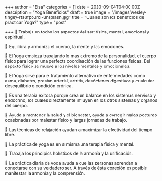 +++
author = "Elsa"
categories = []
date = 2020-09-04T04:00:00Z
description = "Yoga Beneficios"
draft = true
image = "/images/wesley-tingey-rts8fpb3rci-unsplash.jpg"
title = "Cuáles son los beneficios de practicar Yoga?"
type = "post"

+++
🧘 Trabaja en todos los aspectos del ser: física, mental, emocional y espiritual.

🧘 Equilibra y armoniza el cuerpo, la mente y las emociones.

🧘 El Yoga empieza trabajando lo mas extremo de la personalidad, el cuerpo físico para lograr una perfecta coordinación de las funciones físicas. Del aspecto físico se mueve a los niveles mentales y emocionales.

🧘 El Yoga sirve para el tratamiento alternativo de enfermedades como asma, diabetes, presión arterial, artritis, desórdenes digestivos y cualquier desequilibrio o condición crónica.

🧘 Es una terapia exitosa porque crea un balance en los sistemas nervioso y endocrino, los cuales directamente influyen en los otros sistemas y órganos del cuerpo.

🧘 Ayuda a mantener la salud y el bienestar, ayuda a corregir malas posturas ocasionadas por malestar físico y largas jornadas de trabajo.

🧘 Las técnicas de relajación ayudan a maximizar la efectividad del tiempo libre.

🧘 La práctica de yoga es en sí misma una terapia física y mental.

🧘 Trabaja los principios holísticos de la armonía y la unificación.

🧘 La práctica diaria de yoga ayuda a que las personas aprendan a conectarse con su verdadero ser. A través de ésta conexión es posible manifestar la armonía y la comprensión.